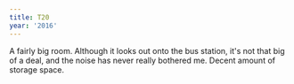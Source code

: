 ```yaml
---
title: T20
year: '2016'
---
```


A fairly big room. Although it looks out onto the bus station, it's not that big of a deal, and the noise has never really bothered me. Decent amount of storage space.